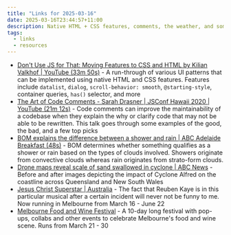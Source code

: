 ```yaml
---
title: "Links for 2025-03-16"
date: 2025-03-16T23:44:57+11:00
description: Native HTML + CSS features, comments, the weather, and some upcoming events in Melbourne
tags:
  - links
  - resources
---
```


- [Don't Use JS for That: Moving Features to CSS and HTML by Kilian Valkhof | YouTube (33m 50s)](https://www.youtube.com/watch?v=IP_rtWEMR0o) - A run-through of various UI patterns that can be implemented using native HTML and CSS features. Features include `datalist`, `dialog`, `scroll-behavior: smooth`, `@starting-style`, container queries, `has()` selector, and more
- [The Art of Code Comments - Sarah Drasner | JSConf Hawaii 2020 | YouTube (21m 12s)](https://www.youtube.com/watch?v=yhF7OmuIILc) - Code comments can improve the maintainability of a codebase when they explain the why or clarify code that may not be able to be rewritten. This talk goes through some examples of the good, the bad, and a few top picks
- [BOM explains the difference between a shower and rain | ABC Adelaide Breakfast (48s)](https://www.abc.net.au/listen/programs/adelaide-breakfast/diff-between-a-shower-and-rain/8696812) - BOM determines whether something qualifies as a shower or rain based on the types of clouds involved. Showers originate from convective clouds whereas rain originates from strato-form clouds.
- [Drone maps reveal scale of sand swallowed in cyclone | ABC News](https://www.abc.net.au/news/2025-03-15/drone-maps-reveal-scale-of-sand-swallowed-in-cyclone/105053372) - Before and after images depicting the impact of Cyclone Alfred on the coastline across Queensland and New South Wales
- [Jesus Christ Superstar | Australia](https://jesuschristsuperstarmusical.com.au/) - The fact that Reuben Kaye is in this particular musical after a certain incident will never not be funny to me. Now running in Melbourne from March 16 - June 22
- [Melbourne Food and Wine Festival](https://www.melbournefoodandwine.com.au/) - A 10-day long festival with pop-ups, collabs and other events to celebrate Melbourne's food and wine scene. Runs from March 21 - 30